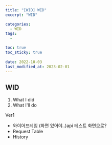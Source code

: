 ```yaml
---
title: "[WID] WID"
excerpt: "WID"

categories:
  - WID
tags:
  - 

toc: true
toc_sticky: true
 
date: 2022-10-03
last_modified_at: 2023-02-01
---
```

## **WID**
1. What I did
2. What I'll do

Ver1
- 와이어프레임 (화면 있어야..)api 테스트 화면으로?
- Request Table
- History